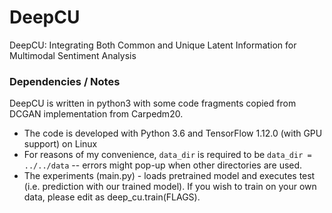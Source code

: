 # DeepCU
DeepCU: Integrating Both Common and Unique Latent Information for Multimodal Sentiment Analysis

    
### Dependencies / Notes
DeepCU is written in python3 with some code fragments copied from DCGAN implementation from Carpedm20.
  - The code is developed with Python 3.6 and TensorFlow 1.12.0 (with GPU support) on Linux
  - For reasons of my convenience, `data_dir` is required to be `data_dir = ../../data` -- errors might pop-up when other directories are used.
  - The experiments (main.py) - loads pretrained model and executes test (i.e. prediction with our trained model). If you wish to train on  your own data, please edit as deep_cu.train(FLAGS).
  

